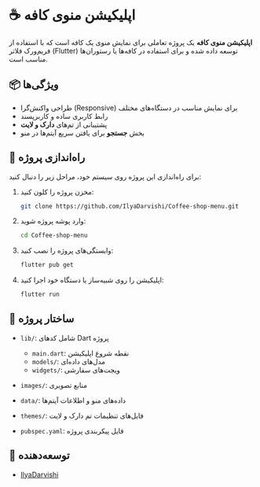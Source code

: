 # ☕ اپلیکیشن منوی کافه

**اپلیکیشن منوی کافه** یک پروژه تعاملی برای نمایش منوی یک کافه است که با استفاده از فریم‌ورک فلاتر (Flutter) توسعه داده شده و برای استفاده در کافه‌ها یا رستوران‌ها مناسب است.

## 📦 ویژگی‌ها

* طراحی واکنش‌گرا (Responsive) برای نمایش مناسب در دستگاه‌های مختلف
* رابط کاربری ساده و کاربرپسند
* پشتیبانی از تم‌های **دارک و لایت**
* بخش **جستجو** برای یافتن سریع آیتم‌ها در منو

## 🚀 راه‌اندازی پروژه

برای راه‌اندازی این پروژه روی سیستم خود، مراحل زیر را دنبال کنید:

1. مخزن پروژه را کلون کنید:

   ```bash
   git clone https://github.com/IlyaDarvishi/Coffee-shop-menu.git
   ```

2. وارد پوشه پروژه شوید:

   ```bash
   cd Coffee-shop-menu
   ```

3. وابستگی‌های پروژه را نصب کنید:

   ```bash
   flutter pub get
   ```

4. اپلیکیشن را روی شبیه‌ساز یا دستگاه خود اجرا کنید:

   ```bash
   flutter run
   ```

## 📄 ساختار پروژه

* `lib/`: شامل کدهای Dart پروژه

  * `main.dart`: نقطه شروع اپلیکیشن
  * `models/`: مدل‌های داده‌ای
  * `widgets/`: ویجت‌های سفارشی
* `images/`: منابع تصویری
* `data/`: داده‌های منو و اطلاعات آیتم‌ها
* `themes/`: فایل‌های تنظیمات تم دارک و لایت
* `pubspec.yaml`: فایل پیکربندی پروژه

## 🧪 توسعه‌دهنده

* [IlyaDarvishi](https://github.com/IlyaDarvishi)

